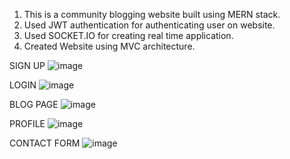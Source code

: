 1) This is a community blogging website built using MERN stack.
2) Used JWT authentication for authenticating user on website.
3) Used SOCKET.IO for creating real time application.
4) Created Website using MVC architecture.

SIGN UP
![image](https://github.com/AyusGup/Blog-website/assets/127961367/8a3ae043-6c12-4347-89f0-4a12715fe56a)

LOGIN
![image](https://github.com/AyusGup/Blog-website/assets/127961367/0f65425c-1ae4-4b32-be10-81ac66d09b9e)

BLOG PAGE
![image](https://github.com/AyusGup/Blog-website/assets/127961367/b7509dce-ec06-4f99-a188-d0eb9211281f)

PROFILE
![image](https://github.com/AyusGup/Blog-website/assets/127961367/853a91ac-1ccd-48fb-998c-7c984d77ea9f)

CONTACT FORM
![image](https://github.com/AyusGup/Blog-website/assets/127961367/a76ea23f-adbf-44f9-b4ed-6c9984e1ca6f)
